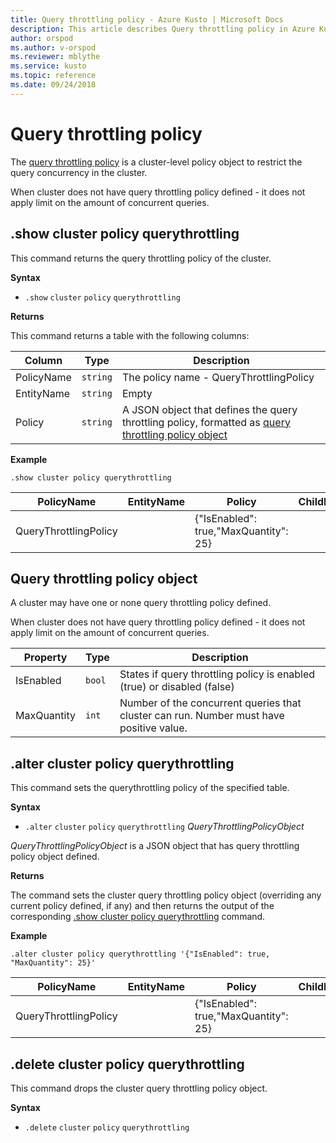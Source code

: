 ```yaml
---
title: Query throttling policy - Azure Kusto | Microsoft Docs
description: This article describes Query throttling policy in Azure Kusto.
author: orspod
ms.author: v-orspod
ms.reviewer: mblythe
ms.service: kusto
ms.topic: reference
ms.date: 09/24/2018
---
```

# Query throttling policy

The [query throttling policy](https://kusdoc2.azurewebsites.net/docs/concepts/querythrottlingpolicy.html)
is a cluster-level policy object to restrict the query concurrency in the cluster.

When cluster does not have query throttling policy defined - it does not apply 
limit on the amount of concurrent queries.

## .show cluster policy querythrottling

This command returns the query throttling policy of the cluster.

**Syntax**

* `.show` `cluster` `policy` `querythrottling`

**Returns**

This command returns a table with the following columns:

|Column    |Type    |Description
|---|---|---
|PolicyName|`string`|The policy name - QueryThrottlingPolicy
|EntityName|`string`|Empty                         
|Policy    |`string`|A JSON object that defines the query throttling policy, formatted as [query throttling policy object](#query-throttling-policy-object)

**Example**

```kusto
.show cluster policy querythrottling 
```

|PolicyName|EntityName|Policy|ChildEntities|EntityType|
|---|---|---|---|---|
|QueryThrottlingPolicy||{"IsEnabled": true,"MaxQuantity": 25}

## Query throttling policy object

A cluster may have one or none query throttling policy defined. 

When cluster does not have query throttling policy defined - it does not apply 
limit on the amount of concurrent queries.
 

|Property  |Type    |Description                                                       |
|----------|--------|------------------------------------------------------------------|
|IsEnabled |`bool`  |States if query throttling policy is enabled (true) or disabled (false)     |
|MaxQuantity|`int`|Number of the concurrent queries that cluster can run. Number must have positive value. |

## .alter cluster policy querythrottling

This command sets the querythrottling policy of the specified table.

**Syntax**

* `.alter` `cluster` `policy` `querythrottling` *QueryThrottlingPolicyObject*

*QueryThrottlingPolicyObject* is a JSON object that has query throttling policy object defined.

**Returns**

The command sets the cluster query throttling policy object (overriding any current
policy defined, if any) and then returns the output of the corresponding 
[.show cluster policy querythrottling](#show-cluster-policy-querythrottling)
command.

**Example**

```kusto
.alter cluster policy querythrottling '{"IsEnabled": true, "MaxQuantity": 25}'
```

|PolicyName|EntityName|Policy|ChildEntities|EntityType|
|---|---|---|---|---|
|QueryThrottlingPolicy||{"IsEnabled": true,"MaxQuantity": 25}

## .delete cluster policy querythrottling

This command drops the cluster query throttling policy object.

**Syntax**

* `.delete` `cluster` `policy` `querythrottling`